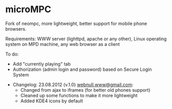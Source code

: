 microMPC
========

Fork of neompc, more lightweight, better support for mobile phone browsers.

Requirements: WWW server (lighttpd, apache or any other), Linux operating system on MPD machine, any web browser as a client

To do:
 + Add "currently playing" tab
 + Authorization (admin login and password) based on Secure Login System

* Changelog:
23.08.2012 (v.1.0) <webnull.www@gmail.com>:
    * Changed from ajax to iframes (for better old phones support)
    - Cleaned up some functions to make it more lightweight
    * Added KDE4 icons by default
